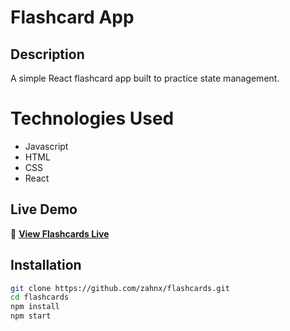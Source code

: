 # Flashcard App

## Description
A simple React flashcard app built to practice state management.

# Technologies Used
- Javascript
- HTML
- CSS
- React

## Live Demo
🔗 **[View Flashcards Live](https://flashcards-zahn.vercel.app/)**  

## Installation
```bash
git clone https://github.com/zahnx/flashcards.git
cd flashcards
npm install
npm start


